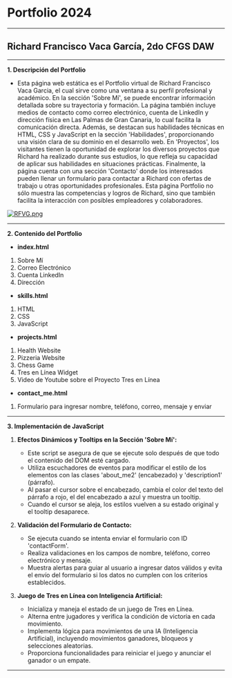 # Portfolio 2024
---

## Richard Francisco Vaca García, 2do CFGS DAW
---

**1. Descripción del Portfolio**
* Esta página web estática es el Portfolio virtual de Richard Francisco Vaca Garcia, el cual sirve como una ventana a su perfil profesional y académico. En la sección 'Sobre Mí', se puede encontrar información detallada sobre su trayectoria y formación. La página también incluye medios de contacto como correo electrónico, cuenta de LinkedIn y dirección física en Las Palmas de Gran Canaria, lo cual facilita la comunicación directa. Además, se destacan sus habilidades técnicas en HTML, CSS y JavaScript en la sección 'Habilidades', proporcionando una visión clara de su dominio en el desarrollo web. En 'Proyectos', los visitantes tienen la oportunidad de explorar los diversos proyectos que Richard ha realizado durante sus estudios, lo que refleja su capacidad de aplicar sus habilidades en situaciones prácticas. Finalmente, la página cuenta con una sección 'Contacto' donde los interesados pueden llenar un formulario para contactar a Richard con ofertas de trabajo u otras oportunidades profesionales. Esta página Portfolio no sólo muestra las competencias y logros de Richard, sino que también facilita la interacción con posibles empleadores y colaboradores.

[![RFVG.png](https://i.postimg.cc/rpkPbQMR/RFVG.png)](https://postimg.cc/FYTpkbfh)

---

**2. Contenido del Portfolio**
* **index.html**
1. Sobre Mí
2. Correo Electrónico
3. Cuenta LinkedIn
4. Dirección

* **skills.html**
1. HTML
2. CSS
3. JavaScript

* **projects.html**
1. Health Website
2. Pizzeria Website
3. Chess Game
4. Tres en Línea Widget
5. Video de Youtube sobre el Proyecto Tres en Línea

* **contact_me.html**
1. Formulario para ingresar nombre, teléfono, correo, mensaje y enviar

---

**3. Implementación de JavaScript**

1. **Efectos Dinámicos y Tooltips en la Sección 'Sobre Mí':**
   - Este script se asegura de que se ejecute solo después de que todo el contenido del DOM esté cargado.
   - Utiliza escuchadores de eventos para modificar el estilo de los elementos con las clases 'about_me2' (encabezado) y 'description1' (párrafo).
   - Al pasar el cursor sobre el encabezado, cambia el color del texto del párrafo a rojo, el del encabezado a azul y muestra un tooltip.
   - Cuando el cursor se aleja, los estilos vuelven a su estado original y el tooltip desaparece.

2. **Validación del Formulario de Contacto:**
   - Se ejecuta cuando se intenta enviar el formulario con ID 'contactForm'.
   - Realiza validaciones en los campos de nombre, teléfono, correo electrónico y mensaje.
   - Muestra alertas para guiar al usuario a ingresar datos válidos y evita el envío del formulario si los datos no cumplen con los criterios establecidos.

3. **Juego de Tres en Línea con Inteligencia Artificial:**
   - Inicializa y maneja el estado de un juego de Tres en Línea.
   - Alterna entre jugadores y verifica la condición de victoria en cada movimiento.
   - Implementa lógica para movimientos de una IA (Inteligencia Artificial), incluyendo movimientos ganadores, bloqueos y selecciones aleatorias.
   - Proporciona funcionalidades para reiniciar el juego y anunciar el ganador o un empate.

---
